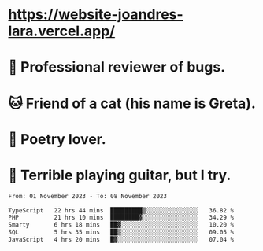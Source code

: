 # https://website-joandres-lara.vercel.app/
# 🐛 Professional reviewer of bugs.
# 🐱 Friend of a cat (his name is Greta).
# 📜 Poetry lover.
# 🎸 Terrible playing guitar, but I try.

<!--START_SECTION:waka-->

```txt
From: 01 November 2023 - To: 08 November 2023

TypeScript   22 hrs 44 mins  █████████▒░░░░░░░░░░░░░░░   36.82 %
PHP          21 hrs 10 mins  ████████▓░░░░░░░░░░░░░░░░   34.29 %
Smarty       6 hrs 18 mins   ██▓░░░░░░░░░░░░░░░░░░░░░░   10.20 %
SQL          5 hrs 35 mins   ██▒░░░░░░░░░░░░░░░░░░░░░░   09.05 %
JavaScript   4 hrs 20 mins   █▓░░░░░░░░░░░░░░░░░░░░░░░   07.04 %
```

<!--END_SECTION:waka-->
